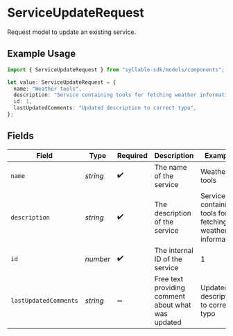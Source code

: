 # ServiceUpdateRequest

Request model to update an existing service.

## Example Usage

```typescript
import { ServiceUpdateRequest } from "syllable-sdk/models/components";

let value: ServiceUpdateRequest = {
  name: "Weather tools",
  description: "Service containing tools for fetching weather information",
  id: 1,
  lastUpdatedComments: "Updated description to correct typo",
};
```

## Fields

| Field                                                     | Type                                                      | Required                                                  | Description                                               | Example                                                   |
| --------------------------------------------------------- | --------------------------------------------------------- | --------------------------------------------------------- | --------------------------------------------------------- | --------------------------------------------------------- |
| `name`                                                    | *string*                                                  | :heavy_check_mark:                                        | The name of the service                                   | Weather tools                                             |
| `description`                                             | *string*                                                  | :heavy_check_mark:                                        | The description of the service                            | Service containing tools for fetching weather information |
| `id`                                                      | *number*                                                  | :heavy_check_mark:                                        | The internal ID of the service                            | 1                                                         |
| `lastUpdatedComments`                                     | *string*                                                  | :heavy_minus_sign:                                        | Free text providing comment about what was updated        | Updated description to correct typo                       |